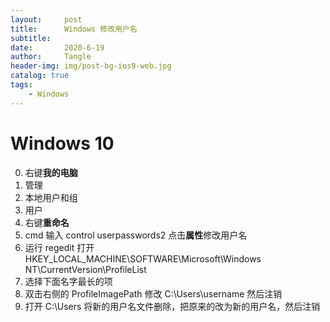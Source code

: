 ```yaml
---
layout:     post
title:      Windows 修改用户名
subtitle:   
date:       2020-6-19
author:     Tangle
header-img: img/post-bg-ios9-web.jpg
catalog: true
tags:
    - Windows
---
```


# Windows 10

0. 右键**我的电脑**
0. 管理
0. 本地用户和组
0. 用户
0. 右键**重命名**
0. cmd 输入 control userpasswords2 点击**属性**修改用户名
0. 运行 regedit 打开 HKEY_LOCAL_MACHINE\SOFTWARE\Microsoft\Windows NT\CurrentVersion\ProfileList
0. 选择下面名字最长的项
0. 双击右侧的 ProfileImagePath 修改 C:\Users\username 然后注销
0. 打开 C:\Users 将新的用户名文件删除，把原来的改为新的用户名，然后注销
